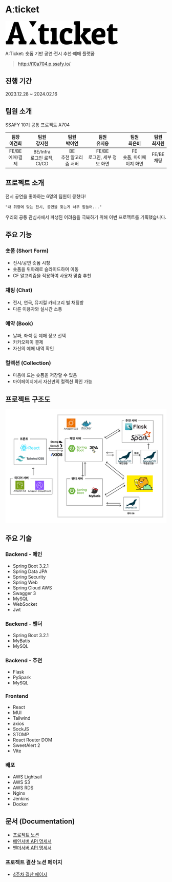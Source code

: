 # Aːticket
![Aːticket.png](./img/Articket.png)

A:Ticket: 숏폼 기반 공연·전시 추천·예매 플랫폼
> http://i10a704.p.ssafy.io/

## 진행 기간
2023.12.28 ~ 2024.02.16

## 팀원 소개
SSAFY 10기 공통 프로젝트 A704

| 팀장<br>이건희 | 팀원<br>강지헌 | 팀원<br>박이언 | 팀원<br>유지웅 | 팀원<br>최은비 | 팀원<br>최지원 |
|:---:|:---:|:---:|:---:|:---:|:---:|
| FE/BE <br> 예매/결제 | BE/Infra <br> 로그인 로직, CI/CD | BE <br> 추천 알고리즘 서버 | FE/BE <br> 로그인, 세부 정보 화면 | FE <br> 숏폼, 마이페이지 화면 | FE/BE <br> 채팅 |

## 프로젝트 소개
전시 공연을 좋아하는 6명의 팀원이 뭉쳤다!

`"내 취향에 맞는 전시, 공연을 찾는게 너무 힘들어..."`

우리의 공통 관심사에서 파생된 어려움을 극복하기 위해 이번 프로젝트를 기획했습니다.

## 주요 기능
### 숏폼 (Short Form)
- 전시/공연 숏폼 시청
- 숏품을 위아래로 슬라이드하여 이동
- CF 알고리즘을 적용하여 사용자 맞춤 추천

### 채팅 (Chat)
- 전시, 연극, 뮤지컬 카테고리 별 채팅방
- 다른 이용자와 실시간 소통

### 예약 (Book)
- 날짜, 좌석 등 예매 정보 선택
- 카카오페이 결제
- 자신의 예매 내역 확인

### 컬랙션 (Collection)
- 마음에 드는 숏폼을 저장할 수 있음
- 마이페이지에서 자신만의 컬렉션 확인 가능

## 프로젝트 구조도
![Service Architecture](./img/architecture.png)

## 주요 기술
### Backend - 메인
- Spring Boot 3.2.1
- Spring Data JPA
- Spring Security
- Spring Web
- Spring Cloud AWS
- Swagger 3
- MySQL
- WebSocket
- Jwt

### Backend - 벤더
- Spring Boot 3.2.1
- MyBatis
- MySQL

### Backend - 추천
- Flask
- PySpark
- MySQL

### Frontend
- React
- MUI
- Tailwind
- axios
- SockJS
- STOMP
- React Router DOM
- SweetAlert 2
- Vite

### 배포
- AWS Lightsail
- AWS S3
- AWS RDS
- Nginx
- Jenkins
- Docker

## 문서 (Documentation)
- [프로젝트 노션](https://instinctive-talk-7a7.notion.site/Aticket-637a6f1875244119a8c89f14ed540b44?pvs=4)
- [메인서버 API 명세서](https://instinctive-talk-7a7.notion.site/API-0123398122db48e6ad3e735f07a752ea)
- [벤더서버 API 명세서](https://instinctive-talk-7a7.notion.site/API-91f9f1b051804354b61c55cf7f994712)
### 프로젝트 결산 노션 페이지
- [4주차 결산 페이지](https://instinctive-talk-7a7.notion.site/8a1c64ca57fd45ff837a4aef4ae53faf?pvs=4)


